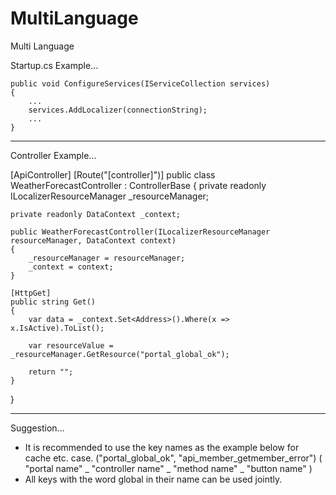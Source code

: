# MultiLanguage
Multi Language 

Startup.cs Example...

    public void ConfigureServices(IServiceCollection services)
    { 
        ...
        services.AddLocalizer(connectionString);
        ...
    }
   
   
----------------------------------------------------------------------------------------------------------------------


Controller Example...

[ApiController]
[Route("[controller]")]
public class WeatherForecastController : ControllerBase
{
    private readonly ILocalizerResourceManager _resourceManager;

    private readonly DataContext _context;

    public WeatherForecastController(ILocalizerResourceManager resourceManager, DataContext context)
    {
        _resourceManager = resourceManager;
        _context = context;
    }

    [HttpGet]
    public string Get()
    {
        var data = _context.Set<Address>().Where(x => x.IsActive).ToList();

        var resourceValue = _resourceManager.GetResource("portal_global_ok");

        return "";
    }
}


----------------------------------------------------------------------------------------------------------------------

Suggestion...

- It is recommended to use the key names as the example below for cache etc. case.  ("portal_global_ok", "api_member_getmember_error")
( "portal name" _ "controller name" _ "method name" _ "button name" )
- All keys with the word global in their name can be used jointly.
  
